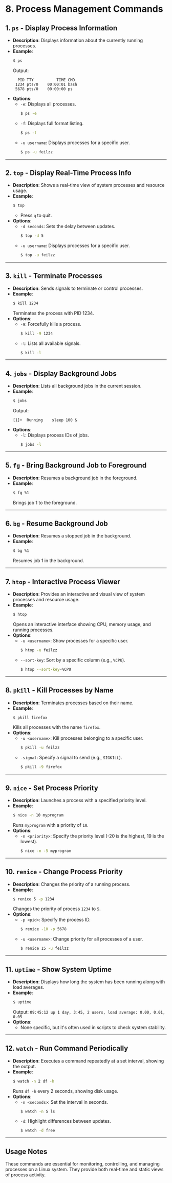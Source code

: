 # 8. Process Management Commands

## 1. `ps` - Display Process Information
- **Description**: Displays information about the currently running processes.
- **Example**:
  ```bash
  $ ps
  ```
  Output:
  ```
    PID TTY          TIME CMD
   1234 pts/0    00:00:01 bash
   5678 pts/0    00:00:00 ps
  ```
- **Options**:
  - `-e`: Displays all processes.
    ```bash
    $ ps -e
    ```
  - `-f`: Displays full format listing.
    ```bash
    $ ps -f
    ```
  - `-u username`: Displays processes for a specific user.
    ```bash
    $ ps -u feilzz
    ```

---

## 2. `top` - Display Real-Time Process Info
- **Description**: Shows a real-time view of system processes and resource usage.
- **Example**:
  ```bash
  $ top
  ```
  - Press `q` to quit.
- **Options**:
  - `-d seconds`: Sets the delay between updates.
    ```bash
    $ top -d 5
    ```
  - `-u username`: Displays processes for a specific user.
    ```bash
    $ top -u feilzz
    ```

---

## 3. `kill` - Terminate Processes
- **Description**: Sends signals to terminate or control processes.
- **Example**:
  ```bash
  $ kill 1234
  ```
  Terminates the process with PID 1234.
- **Options**:
  - `-9`: Forcefully kills a process.
    ```bash
    $ kill -9 1234
    ```
  - `-l`: Lists all available signals.
    ```bash
    $ kill -l
    ```

---

## 4. `jobs` - Display Background Jobs
- **Description**: Lists all background jobs in the current session.
- **Example**:
  ```bash
  $ jobs
  ```
  Output:
  ```
  [1]+  Running    sleep 100 &
  ```
- **Options**:
  - `-l`: Displays process IDs of jobs.
    ```bash
    $ jobs -l
    ```

---

## 5. `fg` - Bring Background Job to Foreground
- **Description**: Resumes a background job in the foreground.
- **Example**:
  ```bash
  $ fg %1
  ```
  Brings job 1 to the foreground.

---

## 6. `bg` - Resume Background Job
- **Description**: Resumes a stopped job in the background.
- **Example**:
  ```bash
  $ bg %1
  ```
  Resumes job 1 in the background.
  
---

## 7. `htop` - Interactive Process Viewer
- **Description**: Provides an interactive and visual view of system processes and resource usage.
- **Example**:
  ```bash
  $ htop
  ```
  Opens an interactive interface showing CPU, memory usage, and running processes.
- **Options**:
  - `-u <username>`: Show processes for a specific user.
    ```bash
    $ htop -u feilzz
    ```
  - `--sort-key`: Sort by a specific column (e.g., `%CPU`).
    ```bash
    $ htop --sort-key=%CPU
    ```

---

## 8. `pkill` - Kill Processes by Name
- **Description**: Terminates processes based on their name.
- **Example**:
  ```bash
  $ pkill firefox
  ```
  Kills all processes with the name `firefox`.
- **Options**:
  - `-u <username>`: Kill processes belonging to a specific user.
    ```bash
    $ pkill -u feilzz
    ```
  - `-signal`: Specify a signal to send (e.g., `SIGKILL`).
    ```bash
    $ pkill -9 firefox
    ```

---

## 9. `nice` - Set Process Priority
- **Description**: Launches a process with a specified priority level.
- **Example**:
  ```bash
  $ nice -n 10 myprogram
  ```
  Runs `myprogram` with a priority of `10`.
- **Options**:
  - `-n <priority>`: Specify the priority level (-20 is the highest, 19 is the lowest).
    ```bash
    $ nice -n -5 myprogram
    ```

---

## 10. `renice` - Change Process Priority
- **Description**: Changes the priority of a running process.
- **Example**:
  ```bash
  $ renice 5 -p 1234
  ```
  Changes the priority of process `1234` to `5`.
- **Options**:
  - `-p <pid>`: Specify the process ID.
    ```bash
    $ renice -10 -p 5678
    ```
  - `-u <username>`: Change priority for all processes of a user.
    ```bash
    $ renice 15 -u feilzz
    ```

---

## 11. `uptime` - Show System Uptime
- **Description**: Displays how long the system has been running along with load averages.
- **Example**:
  ```bash
  $ uptime
  ```
  Output: `09:45:12 up 1 day, 3:45, 2 users, load average: 0.00, 0.01, 0.05`
- **Options**:
  - None specific, but it's often used in scripts to check system stability.

---

## 12. `watch` - Run Command Periodically
- **Description**: Executes a command repeatedly at a set interval, showing the output.
- **Example**:
  ```bash
  $ watch -n 2 df -h
  ```
  Runs `df -h` every 2 seconds, showing disk usage.
- **Options**:
  - `-n <seconds>`: Set the interval in seconds.
    ```bash
    $ watch -n 5 ls
    ```
  - `-d`: Highlight differences between updates.
    ```bash
    $ watch -d free
    ```
---

## Usage Notes
These commands are essential for monitoring, controlling, and managing processes on a Linux system. They provide both real-time and static views of process activity.
